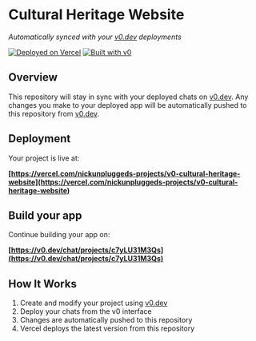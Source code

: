 # Cultural Heritage Website

*Automatically synced with your [v0.dev](https://v0.dev) deployments*

[![Deployed on Vercel](https://img.shields.io/badge/Deployed%20on-Vercel-black?style=for-the-badge&logo=vercel)](https://vercel.com/nickunpluggeds-projects/v0-cultural-heritage-website)
[![Built with v0](https://img.shields.io/badge/Built%20with-v0.dev-black?style=for-the-badge)](https://v0.dev/chat/projects/c7yLU31M3Qs)

## Overview

This repository will stay in sync with your deployed chats on [v0.dev](https://v0.dev).
Any changes you make to your deployed app will be automatically pushed to this repository from [v0.dev](https://v0.dev).

## Deployment

Your project is live at:

**[https://vercel.com/nickunpluggeds-projects/v0-cultural-heritage-website](https://vercel.com/nickunpluggeds-projects/v0-cultural-heritage-website)**

## Build your app

Continue building your app on:

**[https://v0.dev/chat/projects/c7yLU31M3Qs](https://v0.dev/chat/projects/c7yLU31M3Qs)**

## How It Works

1. Create and modify your project using [v0.dev](https://v0.dev)
2. Deploy your chats from the v0 interface
3. Changes are automatically pushed to this repository
4. Vercel deploys the latest version from this repository